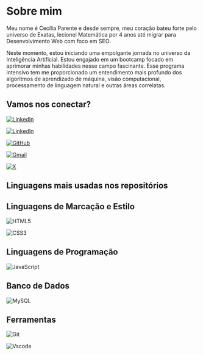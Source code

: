 # Sobre mim

Meu nome é Cecília Parente e desde sempre, meu coração bateu forte pelo universo de Exatas, lecionei Matemática por 4 anos até migrar para Desenvolvimento Web com foco em SEO.

Neste momento, estou iniciando uma empolgante jornada no universo da Inteligência Artificial. Estou engajado em um bootcamp focado em aprimorar minhas habilidades nesse campo fascinante. Esse programa intensivo tem me proporcionado um entendimento mais profundo dos algoritmos de aprendizado de máquina, visão computacional, processamento de linguagem natural e outras áreas correlatas.

## Vamos nos conectar?
[![LinkedIn](https://img.shields.io/badge/LinkedIn-A827AA?style=for-the-badge&logo=linkedin&logoColor=0E76A8)](https://linkedin.com/in/parente-cecilia/)

[![LinkedIn](https://img.shields.io/badge/Instagram-A827AA?style=for-the-badge&logo=linkedin&logoColor=0E76A8)](https://www.instagram.com/oficialceciliaparente)

[![GitHub](https://img.shields.io/badge/GitHub-A827AA?style=for-the-badge&logo=github)](https://github.com/ceciliaparente/)

[![Gmail](https://img.shields.io/badge/Gmail-A827AA?style=for-the-badge&logo=gmail&logoColor=red)](mailto:parente.cecilia@gmail.com)

[![X](https://img.shields.io/badge/X-A827AA?style=for-the-badge&logo=x)](https://x.com/ceciliaparente/)

## Linguagens mais usadas nos repositórios

## Linguagens de Marcação e Estilo
![HTML5](https://img.shields.io/badge/HTML5-A827AA?style=for-the-badge&logo=html5)

![CSS3](https://img.shields.io/badge/CSS3-A827AA?style=for-the-badge&logo=css3&logoColor=264CE4)

## Linguagens de Programação
![JavaScript](https://img.shields.io/badge/JavaScript-A827AA?style=for-the-badge&logo=javascript)

## Banco de Dados
![MySQL](https://img.shields.io/badge/MySQL-A827AA?style=for-the-badge&logo=mysql&logoColor=white)

## Ferramentas
![Git](https://img.shields.io/badge/GIT-A827AA?style=for-the-badge&logo=git&logoColor=white)

![Vscode](https://img.shields.io/badge/Vscode-A827AA?style=for-the-badge&logo=visual-studio-code&logoColor=white)